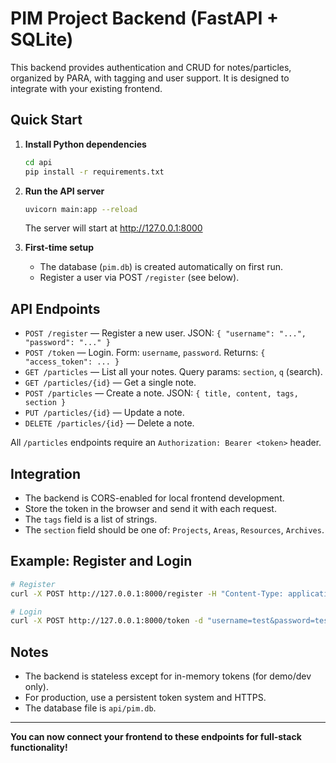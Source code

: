 # PIM Project Backend (FastAPI + SQLite)

This backend provides authentication and CRUD for notes/particles, organized by PARA, with tagging and user support. It is designed to integrate with your existing frontend.

## Quick Start

1. **Install Python dependencies**

   ```sh
   cd api
   pip install -r requirements.txt
   ```

2. **Run the API server**

   ```sh
   uvicorn main:app --reload
   ```
   The server will start at http://127.0.0.1:8000

3. **First-time setup**
   - The database (`pim.db`) is created automatically on first run.
   - Register a user via POST `/register` (see below).

## API Endpoints

- `POST /register` — Register a new user. JSON: `{ "username": "...", "password": "..." }`
- `POST /token` — Login. Form: `username`, `password`. Returns: `{ "access_token": ... }`
- `GET /particles` — List all your notes. Query params: `section`, `q` (search).
- `GET /particles/{id}` — Get a single note.
- `POST /particles` — Create a note. JSON: `{ title, content, tags, section }`
- `PUT /particles/{id}` — Update a note.
- `DELETE /particles/{id}` — Delete a note.

All `/particles` endpoints require an `Authorization: Bearer <token>` header.

## Integration
- The backend is CORS-enabled for local frontend development.
- Store the token in the browser and send it with each request.
- The `tags` field is a list of strings.
- The `section` field should be one of: `Projects`, `Areas`, `Resources`, `Archives`.

## Example: Register and Login

```sh
# Register
curl -X POST http://127.0.0.1:8000/register -H "Content-Type: application/json" -d '{"username":"test","password":"test"}'

# Login
curl -X POST http://127.0.0.1:8000/token -d "username=test&password=test" -H "Content-Type: application/x-www-form-urlencoded"
```

## Notes
- The backend is stateless except for in-memory tokens (for demo/dev only).
- For production, use a persistent token system and HTTPS.
- The database file is `api/pim.db`.

---

**You can now connect your frontend to these endpoints for full-stack functionality!**
